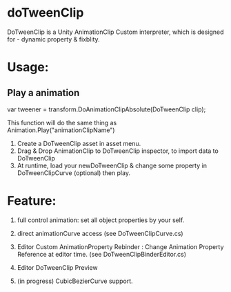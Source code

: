 # doTweenClip
 
DoTweenClip is a Unity AnimationClip Custom interpreter, which is designed for - dynamic property & fixblity. 

# Usage: 

## Play a animation
var tweener =  transform.DoAnimationClipAbsolute(DoTweenClip clip);

This function will do the same thing as Animation.Play("animationClipName")


1. Create a DoTweenClip asset in asset menu.
2. Drag & Drop AnimationClip to DoTweenClip inspector, to import data to DoTweenClip
3. At runtime, load your newDoTweenClip & change some property in DoTweenClipCurve (optional) then play.


# Feature:
1. full control animation: set all object properties by your self.

2. direct animationCurve access (see DoTweenClipCurve.cs)

3. Editor Custom AnimationProperty Rebinder : Change Animation Property Reference at editor time. (see DoTweenClipBinderEditor.cs)

4. Editor DoTweenClip Preview

5. (in progress) CubicBezierCurve support.